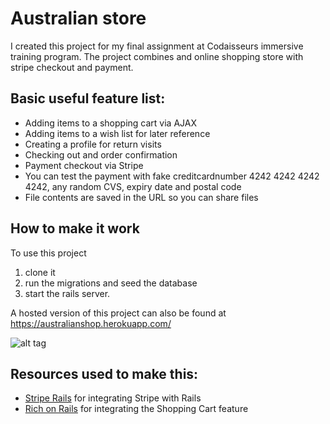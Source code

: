# Australian store

I created this project for my final assignment at Codaisseurs immersive training program.
The project combines and online shopping store with stripe checkout and payment.

## Basic useful feature list:


 * Adding items to a shopping cart via AJAX
 * Adding items to a wish list for later reference
 * Creating a profile for return visits
 * Checking out and order confirmation
 * Payment checkout via Stripe
 * You can test the payment with fake creditcardnumber 4242 4242 4242 4242,
	any random CVS, expiry date and postal code
 * File contents are saved in the URL so you can share files

## How to make it work
To use this project

1. clone it
2. run the migrations and seed the database
3. start the rails server.

A hosted version of this project can also be found at https://australianshop.herokuapp.com/

![alt tag](http://res.cloudinary.com/sebastiaanpoppen/image/upload/v1479655667/Homepage_Australianstore_psckmh.png )



## Resources used to make this:

 * [Stripe Rails](https://stripe.com/docs/checkout/rails) for integrating Stripe with Rails
 * [Rich on Rails](https://richonrails.com/articles/building-a-shopping-cart-in-ruby-on-rails?comments_page=1) for integrating the Shopping Cart feature
